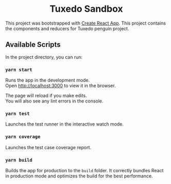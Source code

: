 <!-- PROJECT TITLE -->
<p align="center">
  <h1 align="center">Tuxedo Sandbox</h1>
</p>

This project was bootstrapped with [Create React App](https://github.com/facebook/create-react-app). This project contains the components and reducers for Tuxedo penguin project.

## Available Scripts

In the project directory, you can run:

### `yarn start`

Runs the app in the development mode.\
Open [http://localhost:3000](http://localhost:3000) to view it in the browser.

The page will reload if you make edits.\
You will also see any lint errors in the console.

### `yarn test`

Launches the test runner in the interactive watch mode.

### `yarn coverage`

Launches the test case coverage report.

### `yarn build`

Builds the app for production to the `build` folder.
It correctly bundles React in production mode and optimizes the build for the best performance.
